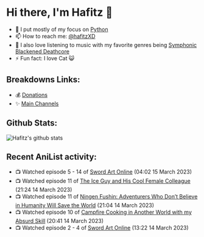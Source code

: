 # Hi there, I'm Hafitz 👋
- 🐍 I put mostly of my focus on [Python](https://python.org)
- 📫 How to reach me: [@hafitzXD](https://t.me/hafitzXD)
- 🎵 I also love listening to music with my favorite genres being [Symphonic Blackened Deathcore](https://youtu.be/qyYmS_iBcy4)
- ⚡ Fun fact: I love Cat 😺

## Breakdowns Links:
- 💰 [Donations](https://t.me/TheBreakdowns/2)
- ✨ [Main Channels](https://t.me/TheBreakdowns)

## Github Stats:
![Hafitz's github stats](https://github-readme-stats.vercel.app/api?username=breakdowns&show_icons=true&count_private=true&bg_color=00000000&text_color=777)

## Recent AniList activity:
<!-- ANILIST_ACTIVITY:start -->

-   📺 Watched episode 5 - 14 of [Sword Art Online](https://anilist.co/anime/11757) (04:02 15 March 2023)
-   📺 Watched episode 11 of [The Ice Guy and His Cool Female Colleague](https://anilist.co/anime/151252) (21:24 14 March 2023)
-   📺 Watched episode 11 of [Ningen Fushin: Adventurers Who Don’t Believe in Humanity Will Save the World](https://anilist.co/anime/137909) (21:04 14 March 2023)
-   📺 Watched episode 10 of [Campfire Cooking in Another World with my Absurd Skill](https://anilist.co/anime/156067) (20:41 14 March 2023)
-   📺 Watched episode 2 - 4 of [Sword Art Online](https://anilist.co/anime/11757) (13:22 14 March 2023)

<!-- ANILIST_ACTIVITY:end -->
